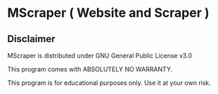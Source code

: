 # MScraper ( Website and Scraper )

## Disclaimer

MScraper is distributed under GNU General Public License v3.0

This program comes with ABSOLUTELY NO WARRANTY.

This program is for educational purposes only. Use it at your own risk.

